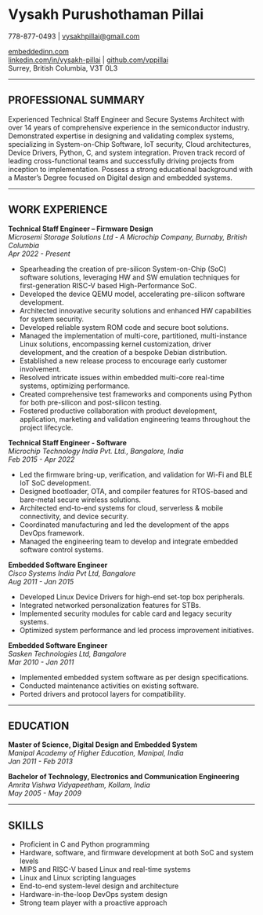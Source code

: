 # Vysakh Purushothaman Pillai
778-877-0493 | vysakhpillai@gmail.com 

[embeddedinn.com](https://embeddedinn.com)  
[linkedin.com/in/vysakh-pillai](https://www.linkedin.com/in/vysakh-pillai/) | [github.com/vppillai](https://github.com/vppillai)  
Surrey, British Columbia, V3T 0L3

---

## PROFESSIONAL SUMMARY

Experienced Technical Staff Engineer and Secure Systems Architect with over 14 years of comprehensive experience in the semiconductor industry. Demonstrated expertise in designing and validating complex systems, specializing in System-on-Chip Software, IoT security, Cloud architectures, Device Drivers, Python, C, and system integration. Proven track record of leading cross-functional teams and successfully driving projects from inception to implementation. Possess a strong educational background with a Master’s Degree focused on Digital design and embedded systems.

---

## WORK EXPERIENCE

**Technical Staff Engineer – Firmware Design**  
*Microsemi Storage Solutions Ltd - A Microchip Company, Burnaby, British Columbia*  
*Apr 2022 - Present*

- Spearheading the creation of pre-silicon System-on-Chip (SoC) software solutions, leveraging HW and SW emulation techniques for first-generation RISC-V based High-Performance SoC.
- Developed the device QEMU model, accelerating pre-silicon software development.
- Architected innovative security solutions and enhanced HW capabilities for system security.
- Developed reliable system ROM code and secure boot solutions.
- Managed the implementation of multi-core, partitioned, multi-instance Linux solutions, encompassing kernel customization, driver development, and the creation of a bespoke Debian distribution.
- Established a new release process to encourage early customer involvement.
- Resolved intricate issues within embedded multi-core real-time systems, optimizing performance.
- Created comprehensive test frameworks and components using Python for both pre-silicon and post-silicon testing.
- Fostered productive collaboration with product development, application, marketing and validation engineering teams throughout the project lifecycle.



**Technical Staff Engineer - Software**  
*Microchip Technology India Pvt. Ltd., Bangalore, India*  
*Feb 2015 - Apr 2022*

- Led the firmware bring-up, verification, and validation for Wi-Fi and BLE IoT SoC development.
- Designed bootloader, OTA, and compiler features for RTOS-based and bare-metal secure wireless solutions.
- Architected end-to-end systems for cloud, serverless & mobile connectivity, and device security.
- Coordinated manufacturing and led the development of the apps DevOps framework.
- Managed the engineering team to develop and integrate embedded software control systems.

**Embedded Software Engineer**  
*Cisco Systems India Pvt Ltd, Bangalore*  
*Aug 2011 - Jan 2015*

- Developed Linux Device Drivers for high-end set-top box peripherals.
- Integrated networked personalization features for STBs.
- Implemented security modules for cable card and legacy security systems.
- Optimized system performance and led process improvement initiatives.

**Embedded Software Engineer**  
*Sasken Technologies Ltd, Bangalore*  
*Mar 2010 - Jan 2011*

- Implemented embedded system software as per design specifications.
- Conducted maintenance activities on existing software.
- Ported drivers and protocol layers for compatibility.

---

## EDUCATION

**Master of Science, Digital Design and Embedded System**  
*Manipal Academy of Higher Education, Manipal, India*  
*Jan 2011 - Feb 2013*

**Bachelor of Technology, Electronics and Communication Engineering**  
*Amrita Vishwa Vidyapeetham, Kollam, India*  
*May 2005 - May 2009*

---

## SKILLS

- Proficient in C and Python programming
- Hardware, software, and firmware development at both SoC and system levels
- MIPS and RISC-V based Linux and real-time systems
- Linux and Linux scripting languages
- End-to-end system-level design and architecture
- Hardware-in-the-loop DevOps system design
- Strong team player with a proactive approach

